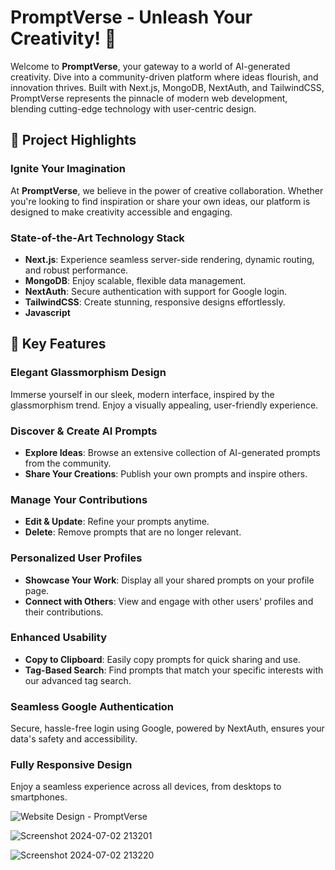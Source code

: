 # PromptVerse - Unleash Your Creativity! 🤖

Welcome to **PromptVerse**, your gateway to a world of AI-generated creativity. Dive into a community-driven platform where ideas flourish, and innovation thrives. Built with Next.js, MongoDB, NextAuth, and TailwindCSS, PromptVerse represents the pinnacle of modern web development, blending cutting-edge technology with user-centric design.


## 🌟 Project Highlights

### Ignite Your Imagination
At **PromptVerse**, we believe in the power of creative collaboration. Whether you're looking to find inspiration or share your own ideas, our platform is designed to make creativity accessible and engaging.

### State-of-the-Art Technology Stack
- **Next.js**: Experience seamless server-side rendering, dynamic routing, and robust performance.
- **MongoDB**: Enjoy scalable, flexible data management.
- **NextAuth**: Secure authentication with support for Google login.
- **TailwindCSS**: Create stunning, responsive designs effortlessly.
- **Javascript**

## 🚀 Key Features

### Elegant Glassmorphism Design
Immerse yourself in our sleek, modern interface, inspired by the glassmorphism trend. Enjoy a visually appealing, user-friendly experience.

### Discover & Create AI Prompts
- **Explore Ideas**: Browse an extensive collection of AI-generated prompts from the community.
- **Share Your Creations**: Publish your own prompts and inspire others.

### Manage Your Contributions
- **Edit & Update**: Refine your prompts anytime.
- **Delete**: Remove prompts that are no longer relevant.

### Personalized User Profiles
- **Showcase Your Work**: Display all your shared prompts on your profile page.
- **Connect with Others**: View and engage with other users' profiles and their contributions.

### Enhanced Usability
- **Copy to Clipboard**: Easily copy prompts for quick sharing and use.
- **Tag-Based Search**: Find prompts that match your specific interests with our advanced tag search.

### Seamless Google Authentication
Secure, hassle-free login using Google, powered by NextAuth, ensures your data's safety and accessibility.

### Fully Responsive Design
Enjoy a seamless experience across all devices, from desktops to smartphones.


![Website  Design - PromptVerse](https://github.com/Sidharth1327/PromptVerse---Full-Stack-Next-JS-app/assets/91174930/d183f60c-63f8-4a73-8d00-f32281c444f6)

![Screenshot 2024-07-02 213201](https://github.com/Sidharth1327/PromptVerse---Full-Stack-Next-JS-app/assets/91174930/3a143065-f25b-4c1b-bd24-5b92bd8296e0)

![Screenshot 2024-07-02 213220](https://github.com/Sidharth1327/PromptVerse---Full-Stack-Next-JS-app/assets/91174930/c40da6c1-d703-4fe0-a503-c2b726dd677b)


